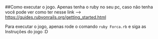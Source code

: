 ##Como executar o jogo. Apenas tenha o ruby no seu pc, caso não tenha você pode ver como ter nesse link --> https://guides.rubyonrails.org/getting_started.html

Para executar o jogo, apenas rode o comando `ruby Forca.rb` e siga as Instruções do jogo :D
